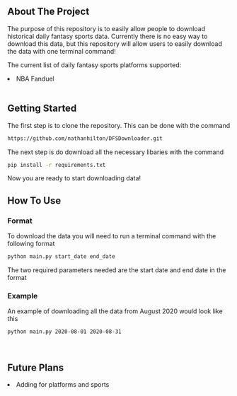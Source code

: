 ## About The Project

The purpose of this repository is to easily allow people to download historical daily fantasy sports data. Currently there is no easy way to download this data, but this repository will allow users to easily download the data with one terminal command! <br />

The current list of daily fantasy sports platforms supported:
<li>NBA Fanduel</li>
<br />

## Getting Started

The first step is to clone the repository. This can be done with the command 
   ```sh
   https://github.com/nathanhilton/DFSDownloader.git
   ```

The next step is do download all the necessary libaries with the command
   ```sh
   pip install -r requirements.txt
   ```
Now you are ready to start downloading data!
<br />

## How To Use

### Format
To download the data you will need to run a terminal command with the following format
   ```sh
   python main.py start_date end_date
   ```

The two required parameters needed are the start date and end date in the format <br />

### Example
An example of downloading all the data from August 2020 would look like this
   ```sh
   python main.py 2020-08-01 2020-08-31
   ```
<br />

## Future Plans
<li>Adding for platforms and sports</li?
